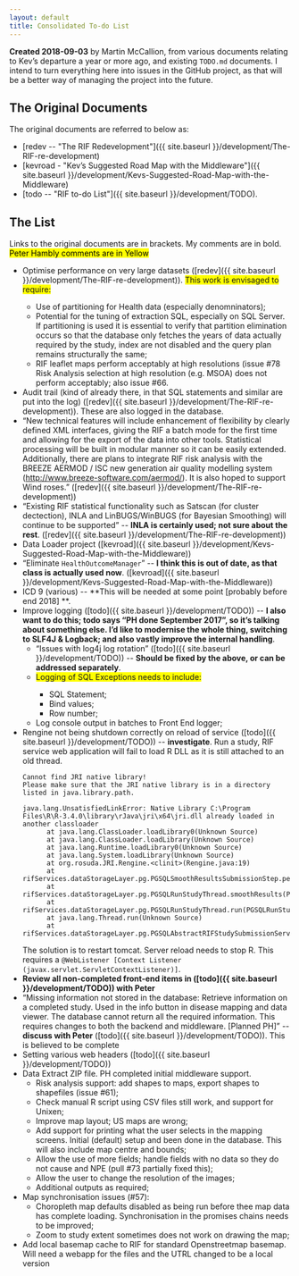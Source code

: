 ```yaml
---
layout: default
title: Consolidated To-do List
---
```


**Created 2018-09-03** by Martin McCallion, from various documents relating to Kev’s departure a year or more ago, and existing `TODO.md` documents. I intend to turn everything  here into issues in the GitHub project, as that will be a better way of managing the project into the future.

## The Original Documents

The original documents are referred to below as:
* [redev -- "The RIF Redevelopment"]({{ site.baseurl }}/development/The-RIF-re-development)
* [kevroad - "Kev’s Suggested Road Map with the Middleware"]({{ site.baseurl }}/development/Kevs-Suggested-Road-Map-with-the-Middleware)
* [todo -- "RIF to-do List"]({{ site.baseurl }}/development/TODO).


## The List

Links to the original documents are in brackets. My comments are in bold. 
<mark style="color:back;background-color:yellow">Peter Hambly comments are in Yellow</mark>

- Optimise performance on very large datasets ([redev]({{ site.baseurl }}/development/The-RIF-re-development)). 
  <span style="color:back;background-color:yellow">This work is envisaged to require:
  <ul>
    <li>Use of partitioning for Health data (especially denomninators);</li>
    <li>Potential for the tuning of extraction SQL, especially on SQL Server. If partitioning is used it is essential to verify that partition elimination 
    occurs so that the database only fetches the years of data actually required by the study, index are not disabled and the query plan remains 
	structurally the same;</li>
    <li>RIF leaflet maps perform acceptably at high resolutions (issue #78 Risk Analysis selection at high resolution (e.g. MSOA) does not perform acceptably; 
    also issue #66.</li>
  </ul>
  </span>
- Audit trail (kind of already there, in that SQL statements and similar are put into the log) 
  ([redev]({{ site.baseurl }}/development/The-RIF-re-development)). These are also logged in the database.
- “New technical features will include enhancement of flexibility by clearly defined XML interfaces, giving the RIF a batch mode for the first time 
   and allowing for the export of the data into other tools. Statistical processing will be built in modular manner so it can be easily extended. 
   Additionally, there are plans to integrate RIF risk analysis with the BREEZE AERMOD / ISC new generation air quality modelling system 
   (http://www.breeze-software.com/aermod/). It is also hoped to support Wind roses.” ([redev]({{ site.baseurl }}/development/The-RIF-re-development))
- “Existing RIF statistical functionality such as Satscan (for cluster dectection), INLA and LinBUGS/WinBUGS (for Bayesian Smoothing) will continue to be supported” -- **INLA is certainly used; not sure about the rest**. ([redev]({{ site.baseurl }}/development/The-RIF-re-development))
- Data Loader project ([kevroad]({{ site.baseurl }}/development/Kevs-Suggested-Road-Map-with-the-Middleware))
- “Eliminate `HealthOutcomeManager`” -- **I think this is out of date, as that class is actually used now**. ([kevroad]({{ site.baseurl }}/development/Kevs-Suggested-Road-Map-with-the-Middleware))
- ICD 9 (various) -- **This will be needed at some point [probably before end 2018] **.
- Improve logging ([todo]({{ site.baseurl }}/development/TODO)) -- **I also want to do this; todo says “PH done September 2017”, so it’s talking 
  about something else. I’d like to modernise the whole thing, switching to SLF4J  & Logback; and also vastly improve the internal handling**.
  - “Issues with log4j log rotation” ([todo]({{ site.baseurl }}/development/TODO)) -- **Should be fixed by the above, or can be addressed separately**.
  - <span style="color:back;background-color:yellow">Logging of SQL Exceptions needs to include:
    * SQL Statement;
	* Bind values;
	* Row number;
  - Log console output in batches to Front End logger;</span>
- Rengine not being shutdown correctly on reload of service ([todo]({{ site.baseurl }}/development/TODO)) -- **investigate**. Run a study, RIF service 
  web application will fail to load R DLL as it is still attached to an old thread.
  ```
  Cannot find JRI native library!
  Please make sure that the JRI native library is in a directory listed in java.library.path.

  java.lang.UnsatisfiedLinkError: Native Library C:\Program Files\R\R-3.4.0\library\rJava\jri\x64\jri.dll already loaded in another classloader
        at java.lang.ClassLoader.loadLibrary0(Unknown Source)
        at java.lang.ClassLoader.loadLibrary(Unknown Source)
        at java.lang.Runtime.loadLibrary0(Unknown Source)
        at java.lang.System.loadLibrary(Unknown Source)
        at org.rosuda.JRI.Rengine.<clinit>(Rengine.java:19)
        at rifServices.dataStorageLayer.pg.PGSQLSmoothResultsSubmissionStep.performStep(PGSQLSmoothResultsSubmissionStep.java:183)
        at rifServices.dataStorageLayer.pg.PGSQLRunStudyThread.smoothResults(PGSQLRunStudyThread.java:257)
        at rifServices.dataStorageLayer.pg.PGSQLRunStudyThread.run(PGSQLRunStudyThread.java:176)
        at java.lang.Thread.run(Unknown Source)
        at rifServices.dataStorageLayer.pg.PGSQLAbstractRIFStudySubmissionService.submitStudy(PGSQLAbstractRIFStudySubmissionService
  ```
  The solution is to restart tomcat. Server reload needs to stop R. This requires a ```@WebListener
  [Context Listener (javax.servlet.ServletContextListener)]```.  
- **Review all non-completed front-end items in ([todo]({{ site.baseurl }}/development/TODO)) with Peter**
- “Missing information not stored in the database: Retrieve information on a completed study. Used in the info button in disease mapping and data 
  viewer. The database cannot return all the required information. This requires changes to both the backend and middleware. [Planned PH]” -- 
  **discuss with Peter** ([todo]({{ site.baseurl }}/development/TODO)). This is believed to be complete
- Setting various web headers ([todo]({{ site.baseurl }}/development/TODO))
- Data Extract ZIP file. PH completed initial middleware support.
  * Risk analysis support: add shapes to maps, export shapes to shapefiles (issue #61);
  * Check manual R script using CSV files still work, and support for Unixen;
  * Improve map layout; US maps are wrong;
  * Add support for printing what the user selects in the mapping screens. Initial (default) setup and been done in the database. This will also
	include map centre and bounds;
  * Allow the use of more fields; handle fields with no data so they do not cause and NPE (pull #73 partially fixed this);
  * Allow the user to change the resolution of the images;
  * Additional outputs as required;
- Map synchronisation issues (#57):  
	* Choropleth map defaults disabled as being run before thee map data has complete loading. Synchronisation in the 
	  promises chains needs to be improved;
	* Zoom to study extent sometimes does not work on drawing the map;
- Add local basemap cache to RIF for standard Openstreetmap basemap. Will need a webapp for the files and the UTRL changed to be a local version
